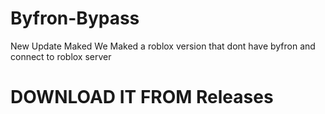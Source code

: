 # Byfron-Bypass
New Update Maked 
We Maked a roblox version that dont have byfron and connect to roblox server 
# DOWNLOAD IT FROM Releases
